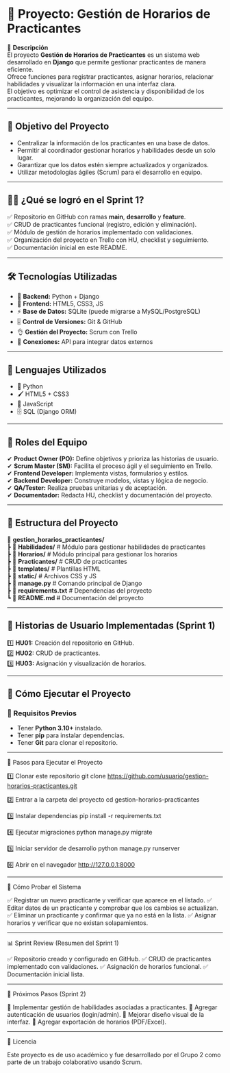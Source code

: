# 📘 Proyecto: **Gestión de Horarios de Practicantes**  

📌 **Descripción**  
El proyecto **Gestión de Horarios de Practicantes** es un sistema web desarrollado en **Django** que permite gestionar practicantes de manera eficiente.  
Ofrece funciones para registrar practicantes, asignar horarios, relacionar habilidades y visualizar la información en una interfaz clara.  
El objetivo es optimizar el control de asistencia y disponibilidad de los practicantes, mejorando la organización del equipo.  

---

## 🎯 **Objetivo del Proyecto**  
- Centralizar la información de los practicantes en una base de datos.  
- Permitir al coordinador gestionar horarios y habilidades desde un solo lugar.  
- Garantizar que los datos estén siempre actualizados y organizados.  
- Utilizar metodologías ágiles (Scrum) para el desarrollo en equipo.  

---

## 👨‍💻 **¿Qué se logró en el Sprint 1?**  
✅ Repositorio en GitHub con ramas **main**, **desarrollo** y **feature**.  
✅ CRUD de practicantes funcional (registro, edición y eliminación).  
✅ Módulo de gestión de horarios implementado con validaciones.  
✅ Organización del proyecto en Trello con HU, checklist y seguimiento.  
✅ Documentación inicial en este README.  

---

## 🛠 **Tecnologías Utilizadas**  

- 🌱 **Backend:** Python + Django  
- 🎨 **Frontend:** HTML5, CSS3, JS  
- ⚡ **Base de Datos:** SQLite (puede migrarse a MySQL/PostgreSQL)  
- 🎚 **Control de Versiones:** Git & GitHub  
- 👌 **Gestión del Proyecto:** Scrum con Trello  
- 🔗 **Conexiones:** API para integrar datos externos  

---

## 🧩 **Lenguajes Utilizados**  
- 🐍 Python  
- 🖌 HTML5 + CSS3  
- 🧠 JavaScript  
- 🗄 SQL (Django ORM)  

---

## 👥 **Roles del Equipo**  
✔ **Product Owner (PO):** Define objetivos y prioriza las historias de usuario.  
✔ **Scrum Master (SM):** Facilita el proceso ágil y el seguimiento en Trello.  
✔ **Frontend Developer:** Implementa vistas, formularios y estilos.  
✔ **Backend Developer:** Construye modelos, vistas y lógica de negocio.  
✔ **QA/Tester:** Realiza pruebas unitarias y de aceptación.  
✔ **Documentador:** Redacta HU, checklist y documentación del proyecto.  

---
## 📂 Estructura del Proyecto
📂 **gestion_horarios_practicantes/**  
 ┣ 📂 **Habilidades/**          # Módulo para gestionar habilidades de practicantes  
 ┣ 📂 **Horarios/**            # Módulo principal para gestionar los horarios  
 ┣ 📂 **Practicantes/**        # CRUD de practicantes  
 ┣ 📂 **templates/**           # Plantillas HTML  
 ┣ 📂 **static/**              # Archivos CSS y JS  
 ┣ 📄 **manage.py**            # Comando principal de Django  
 ┣ 📄 **requirements.txt**     # Dependencias del proyecto  
 ┗ 📄 **README.md**            # Documentación del proyecto  

---

## 📌 Historias de Usuario Implementadas (Sprint 1)

1️⃣ **HU01:** Creación del repositorio en GitHub.  
2️⃣ **HU02:** CRUD de practicantes.  
3️⃣ **HU03:** Asignación y visualización de horarios.  

---

## 🚀 Cómo Ejecutar el Proyecto

### 🔹 Requisitos Previos
- Tener **Python 3.10+** instalado.  
- Tener **pip** para instalar dependencias.  
- Tener **Git** para clonar el repositorio.  

---

🚀 Pasos para Ejecutar el Proyecto

1️⃣ Clonar este repositorio
git clone https://github.com/usuario/gestion-horarios-practicantes.git

2️⃣ Entrar a la carpeta del proyecto
cd gestion-horarios-practicantes

3️⃣ Instalar dependencias
pip install -r requirements.txt

4️⃣ Ejecutar migraciones
python manage.py migrate

5️⃣ Iniciar servidor de desarrollo
python manage.py runserver

6️⃣ Abrir en el navegador
http://127.0.0.1:8000

---

🧪 Cómo Probar el Sistema

✅ Registrar un nuevo practicante y verificar que aparece en el listado.
✅ Editar datos de un practicante y comprobar que los cambios se actualizan.
✅ Eliminar un practicante y confirmar que ya no está en la lista.
✅ Asignar horarios y verificar que no existan solapamientos.

---

📊 Sprint Review (Resumen del Sprint 1)

✅ Repositorio creado y configurado en GitHub.
✅ CRUD de practicantes implementado con validaciones.
✅ Asignación de horarios funcional.
✅ Documentación inicial lista.

---

📌 Próximos Pasos (Sprint 2)

🔹 Implementar gestión de habilidades asociadas a practicantes.
🔹 Agregar autenticación de usuarios (login/admin).
🔹 Mejorar diseño visual de la interfaz.
🔹 Agregar exportación de horarios (PDF/Excel).

---

📄 Licencia

Este proyecto es de uso académico y fue desarrollado por el Grupo 2 como parte de un trabajo colaborativo usando Scrum.
